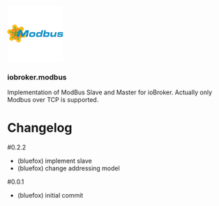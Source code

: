 ![Logo](admin/modbus.png)
### iobroker.modbus

Implementation of ModBus Slave and Master for ioBroker. Actually only Modbus over TCP is supported.

# Changelog 
#0.2.2
* (bluefox) implement slave
* (bluefox) change addressing model

#0.0.1
* (bluefox) initial commit